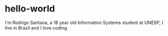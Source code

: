 # hello-world
I'm Rodrigo Santana, a 18 year old Information Systems student at UNESP, I live in Brazil and I love coding
